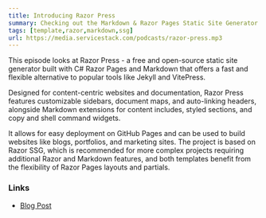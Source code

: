 ```yaml
---
title: Introducing Razor Press
summary: Checking out the Markdown & Razor Pages Static Site Generator for beautiful fast Content & Documentation
tags: [template,razor,markdown,ssg]
url: https://media.servicestack.com/podcasts/razor-press.mp3   
---
```


This episode looks at Razor Press - a free and open-source static site generator built with 
C# Razor Pages and Markdown that offers a fast and flexible alternative to popular tools 
like Jekyll and VitePress. 

Designed for content-centric websites and documentation, Razor Press features customizable 
sidebars, document maps, and auto-linking headers, alongside Markdown extensions for 
content includes, styled sections, and copy and shell command widgets. 

It allows for easy deployment on GitHub Pages and can be used to build websites like blogs, 
portfolios, and marketing sites. The project is based on Razor SSG, which is recommended 
for more complex projects requiring additional Razor and Markdown features, and 
both templates benefit from the flexibility of Razor Pages layouts and partials.

### Links

- [Blog Post](/posts/razor-press)
